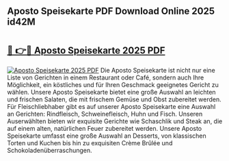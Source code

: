 ## Aposto Speisekarte PDF Download Online 2025 id42M

# <h2><a href="http://gc7j2bu.nevu.top/?p=Aposto+Speisekarte">🔗 👉🔴 Aposto Speisekarte 2025 PDF</a></h2>

[![Aposto Speisekarte 2025 PDF](https://i.imgur.com/dBaPXMq.png)](http://gc7j2bu.nevu.top/?p=Aposto+Speisekarte)
Die Aposto Speisekarte ist nicht nur eine Liste von Gerichten in einem Restaurant oder Café, sondern auch Ihre Möglichkeit, ein köstliches und für Ihren Geschmack geeignetes Gericht zu wählen. Unsere Aposto Speisekarte bietet eine große Auswahl an leichten und frischen Salaten, die mit frischem Gemüse und Obst zubereitet werden. Für Fleischliebhaber gibt es auf unserer Aposto Speisekarte eine Auswahl an Gerichten: Rindfleisch, Schweinefleisch, Huhn und Fisch. Unseren Auserwählten bieten wir exquisite Gerichte wie Schaschlik und Steak an, die auf einem alten, natürlichen Feuer zubereitet werden. Unsere Aposto Speisekarte umfasst eine große Auswahl an Desserts, von klassischen Torten und Kuchen bis hin zu exquisiten Crème Brûlée und Schokoladenüberraschungen.
